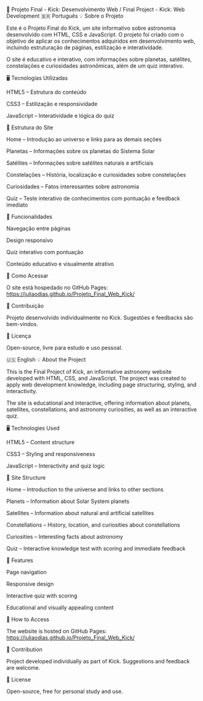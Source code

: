🌌 Projeto Final - Kick: Desenvolvimento Web / Final Project - Kick: Web Development
🇧🇷 Português
💡 Sobre o Projeto

Este é o Projeto Final do Kick, um site informativo sobre astronomia desenvolvido com HTML, CSS e JavaScript. O projeto foi criado com o objetivo de aplicar os conhecimentos adquiridos em desenvolvimento web, incluindo estruturação de páginas, estilização e interatividade.

O site é educativo e interativo, com informações sobre planetas, satélites, constelações e curiosidades astronômicas, além de um quiz interativo.

🖥️ Tecnologias Utilizadas

HTML5 – Estrutura do conteúdo

CSS3 – Estilização e responsividade

JavaScript – Interatividade e lógica do quiz

📄 Estrutura do Site

Home – Introdução ao universo e links para as demais seções

Planetas – Informações sobre os planetas do Sistema Solar

Satélites – Informações sobre satélites naturais e artificiais

Constelações – História, localização e curiosidades sobre constelações

Curiosidades – Fatos interessantes sobre astronomia

Quiz – Teste interativo de conhecimentos com pontuação e feedback imediato

🚀 Funcionalidades

Navegação entre páginas

Design responsivo

Quiz interativo com pontuação

Conteúdo educativo e visualmente atrativo

📂 Como Acessar

O site está hospedado no GitHub Pages:
https://juliaodias.github.io/Projeto_Final_Web_Kick/

🤝 Contribuição

Projeto desenvolvido individualmente no Kick. Sugestões e feedbacks são bem-vindos.

📜 Licença

Open-source, livre para estudo e uso pessoal.

🇺🇸 English
💡 About the Project

This is the Final Project of Kick, an informative astronomy website developed with HTML, CSS, and JavaScript. The project was created to apply web development knowledge, including page structuring, styling, and interactivity.

The site is educational and interactive, offering information about planets, satellites, constellations, and astronomy curiosities, as well as an interactive quiz.

🖥️ Technologies Used

HTML5 – Content structure

CSS3 – Styling and responsiveness

JavaScript – Interactivity and quiz logic

📄 Site Structure

Home – Introduction to the universe and links to other sections

Planets – Information about Solar System planets

Satellites – Information about natural and artificial satellites

Constellations – History, location, and curiosities about constellations

Curiosities – Interesting facts about astronomy

Quiz – Interactive knowledge test with scoring and immediate feedback

🚀 Features

Page navigation

Responsive design

Interactive quiz with scoring

Educational and visually appealing content

📂 How to Access

The website is hosted on GitHub Pages:
https://juliaodias.github.io/Projeto_Final_Web_Kick/

🤝 Contribution

Project developed individually as part of Kick. Suggestions and feedback are welcome.

📜 License

Open-source, free for personal study and use.

